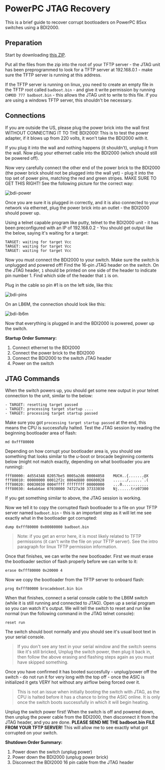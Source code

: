 # PowerPC JTAG Recovery
This is a brief guide to recover corrupt bootloaders on PowerPC 85xx switches using a BDI2000. 

## Preparation
Start by downloading [this ZIP](http://fohdeesha.com/data/other/jtag-recovery.zip).

Put all the files from the zip into the root of your TFTP server - the JTAG unit has been preprogrammed to look for a TFTP server at 192.168.0.1  - make sure the TFTP server is running at this address.

If the TFTP server is running on linux, you need to create an empty file in the TFTP root called `badboot.bin` - and give it write permission by running `CHMOD 777 badboot.bin` - this allows the JTAG unit to write to this file. if you are using a windows TFTP server, this shouldn't be necessary.

## Connections
If you are outside the US, please plug the power brick into the wall first WITHOUT CONNECTING IT TO THE BDI2000! This is to test the power adapter, if it blows up from 220 volts, it won't take the BDI2000 with it.  

If you plug it into the wall and nothing happens (it shouldn't), unplug it from the wall. Now plug your ethernet cable into the BDI2000 (which should still be powered off).  

Now very carefully connect the other end of the power brick to the BDI2000 (the power brick should not be plugged into the wall yet) - plug it into the top set of power pins, matching the red and green stripes. MAKE SURE TO GET THIS RIGHT! See the following picture for the correct way:  

![bdi-power](http://fohdeesha.com/data/other/bdipower.jpg)

Once you are sure it is plugged in correctly, and it is also connected to your network via ethernet, plug the power brick into an outlet - the BDI2000 should power up.  

Using a telnet capable program like putty, telnet to the BDI2000 unit - it has been preconfigured with an IP of 192.168.0.2 - You should get output like the below, saying it's waiting for a target:

```
TARGET: waiting for target Vcc
TARGET: waiting for target Vcc
TARGET: waiting for target Vcc
```

Now you must connect the BDI2000 to your switch. Make sure the switch is unplugged and powered off! Find the 16-pin JTAG header on the switch. On the JTAG header, `1` should be printed on one side of the header to indicate pin number 1. Find which side of the header that `1` is on.  

Plug in the cable so pin #1 is on the left side, like this:  

![bdi-pins](http://fohdeesha.com/data/other/bdipins.jpg)

On an LB6M, the connection should look like this:  

![bdi-lb6m](http://fohdeesha.com/data/other/bdilb6m.jpg)

Now that everything is plugged in and the BDI2000 is powered, power up the switch.  

**Startup Order Summary:**  
1. Connect ethernet to the BDI2000  
2. Connect the power brick to the BDI2000  
3. Connect the BDI2000 to the switch JTAG header  
4. Power on the switch  

## JTAG Commands

When the switch powers up, you should get some new output in your telnet connection to the unit, similar to the below:

```
- TARGET: resetting target passed  
- TARGET: processing target startup ....  
- TARGET: processing target startup passed
```
Make sure you got `processing target startup passed` at the end, this means the CPU is successfully halted. Test the JTAG session by reading the beginning bootloader area of flash:

```
md 0xfff80000
```
Depending on how corrupt your bootloader area is, you should see something that looks similar to the u-boot or brocade beginning contents below (might not match exactly, depending on what bootloader you are running):
```
fff80000: 4d554348 02057be5 0005a2d6 00004058    MUCH..{.......@X
fff80010: 00000000 00012f2c 0004d880 00600028    ....../,.....`.(
fff80020: 00030030 0004ffff ffffffff 00000000    ...0............
fff80030: 4e6ab6ae 07030000 74727a30 37333030    Nj......trz07300
```

If you get something similar to above, the JTAG session is working.  

Now we tell it to copy the corrupted flash bootloader to a file on your TFTP server named `badboot.bin` - this is an important step as it will let me see exactly what in the bootloader got corrupted:
```
dump 0xfff80000 0x00080000 badboot.bin
```  
>Note: if you get an error here, it is most likely related to TFTP permissions (it can't write the file on your TFTP server). See the intro paragraph for linux TFTP permission information.

Once that finishes, we can write the new bootloader. First we must erase the bootloader section of flash properly before we can write to it:
```
erase 0xfff80000 0x20000 4
```
Now we copy the bootloader from the TFTP server to onboard flash:
```
prog 0xfff80000 brocadeboot.bin bin
```
When that finishes, connect a serial console cable to the LB6M switch (while it is still running and connected to JTAG). Open up a serial program so you can watch it's output. We will tell the switch to reset and run like normal (run the following command in the JTAG telnet console):
```
reset run
```
The switch should boot normally and you should see it's usual boot text in your serial console. 
>If you don't see any text in your serial window and the switch seems like it's still bricked, Unplug the switch power, then plug it back in, then follow the above erasing and flashing steps again as you must have skipped something.  

Once you have confirmed it has booted succesfully - unplug/power off the switch - do not run it for very long with the top off - once the ASIC is initialized it gets VERY hot without any airflow being forced over it.
>This is not an issue when initially booting the switch with JTAG, as the CPU is halted before it has a chance to bring the ASIC online. It is only once the switch boots successfully in which it will begin heating.  

Unplug the switch power first! When the switch is off and powered down, then unplug the power cable from the BDI2000, then disconnect it from the JTAG header, and you are done. **PLEASE SEND ME THE badboot.bin FILE FROM YOUR TFTP SERVER!** This will allow me to see exactly what got corrupted on your switch.

**Shutdown Order Summary:**  
1. Power down the switch (unplug power)  
2. Power down the BDI2000 (unplug power brick)  
3. Disconnect the BDI2000 16 pin cable from the JTAG header  
